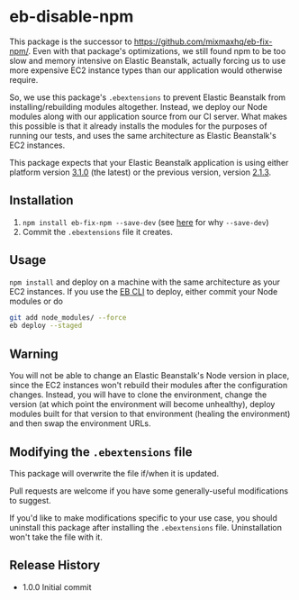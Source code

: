 # eb-disable-npm

This package is the successor to https://github.com/mixmaxhq/eb-fix-npm/.
Even with that package's optimizations, we still found npm to be too slow and
memory intensive on Elastic Beanstalk, actually forcing us to use more expensive
EC2 instance types than our application would otherwise require.

So, we use this package's `.ebextensions` to prevent Elastic Beanstalk from
installing/rebuilding modules altogether. Instead, we deploy our Node modules
along with our application source from our CI server. What makes this possible is
that it already installs the modules for the purposes of running our tests, and
uses the same architecture as Elastic Beanstalk's EC2 instances.

This package expects that your Elastic Beanstalk application is using either platform
version [3.1.0](http://docs.aws.amazon.com/elasticbeanstalk/latest/dg/concepts.platforms.html#concepts.platforms.nodejs)
(the latest) or the previous version, version [2.1.3](http://docs.aws.amazon.com/elasticbeanstalk/latest/dg/platform-history-nodejs.html).

## Installation

1. `npm install eb-fix-npm --save-dev` (see [here](https://github.com/mixmaxhq/install-files/blob/master/README.md#installation) for why `--save-dev`)
2. Commit the `.ebextensions` file it creates.

## Usage

`npm install` and deploy on a machine with the same architecture as your EC2
instances. If you use the [EB CLI](http://docs.aws.amazon.com/elasticbeanstalk/latest/dg/eb-cli3.html)
to deploy, either commit your Node modules or do

```sh
git add node_modules/ --force
eb deploy --staged
```

## Warning

You will not be able to change an Elastic Beanstalk's Node version in place,
since the EC2 instances won't rebuild their modules after the configuration
changes. Instead, you will have to clone the environment, change the version
(at which point the environment will become unhealthy), deploy modules built for
that version to that environment (healing the environment) and then swap the
environment URLs.

## Modifying the `.ebextensions` file

This package will overwrite the file if/when it is updated.

Pull requests are welcome if you have some generally-useful modifications to
suggest.

If you'd like to make modifications specific to your use case, you should uninstall
this package after installing the `.ebextensions` file. Uninstallation won't take
the file with it.

## Release History

* 1.0.0 Initial commit
